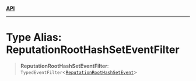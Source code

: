 [**API**](../../../README.md)

***

# Type Alias: ReputationRootHashSetEventFilter

> **ReputationRootHashSetEventFilter**: `TypedEventFilter`\<[`ReputationRootHashSetEvent`](ReputationRootHashSetEvent.md)\>
